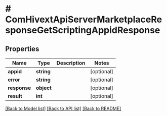 # # ComHivextApiServerMarketplaceResponseGetScriptingAppidResponse

## Properties

Name | Type | Description | Notes
------------ | ------------- | ------------- | -------------
**appid** | **string** |  | [optional]
**error** | **string** |  | [optional]
**response** | **object** |  | [optional]
**result** | **int** |  | [optional]

[[Back to Model list]](../../README.md#models) [[Back to API list]](../../README.md#endpoints) [[Back to README]](../../README.md)

